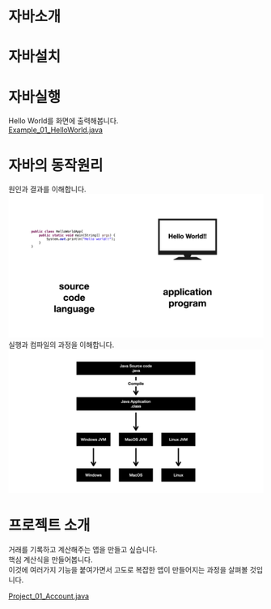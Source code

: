# 자바소개

# 자바설치

# 자바실행
Hello World를 화면에 출력해봅니다.  
[Example_01_HelloWorld.java](src/Example_01_HelloWorld.java)

# 자바의 동작원리
원인과 결과를 이해합니다.  
<img src="keynote/keynote.003.jpeg" width="640">  
실행과 컴파일의 과정을 이해합니다.  
<img src="keynote/keynote.005.jpeg" width="640">  

# 프로젝트 소개
거래를 기록하고 계산해주는 앱을 만들고 싶습니다.  
핵심 계산식을 만들어봅니다.  
이것에 여러가지 기능을 붙여가면서 고도로 복잡한 앱이 만들어지는 과정을 살펴볼 것입니다.  

[Project_01_Account.java](src/Project_01_Account.java)